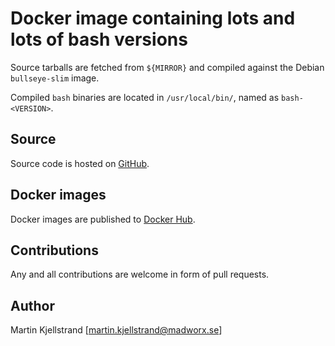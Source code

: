 # Docker image containing lots and lots of bash versions

Source tarballs are fetched from `${MIRROR}` and compiled against the Debian `bullseye-slim` image.

Compiled `bash` binaries are located in `/usr/local/bin/`, named as `bash-<VERSION>`.

## Source

Source code is hosted on [GitHub](https://github.com/madworx/docker-multibash).

## Docker images

Docker images are published to [Docker Hub](https://hub.docker.com/repository/docker/madworx/multibash).

## Contributions

Any and all contributions are welcome in form of pull requests.

## Author

Martin Kjellstrand [martin.kjellstrand@madworx.se]
